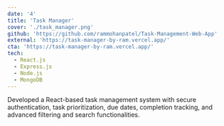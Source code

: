 ```yaml
---
date: '4'
title: 'Task Manager'
cover: './task_manager.png'
github: 'https://github.com/rammohanpatel/Task-Management-Web-App'
external: 'https://task-manager-by-ram.vercel.app/'
cta: 'https://task-manager-by-ram.vercel.app/'
tech:
  - React.js
  - Express.js
  - Node.js
  - MongoDB
---
```


Developed a React-based task management system with secure authentication, task prioritization, due dates, completion tracking, and advanced filtering and search functionalities.
